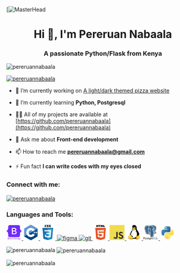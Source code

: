 [![MasterHead](https://previews.123rf.com/images/karpenkoilia/karpenkoilia1806/karpenkoilia180600011/102988806-vector-line-web-concept-for-programming-linear-web-banner-for-coding-.jpg)
<h1 align="center">Hi 👋, I'm Pereruan Nabaala</h1>
<h3 align="center">A passionate Python/Flask from Kenya</h3>

<p align="left"> <img src="https://komarev.com/ghpvc/?username=pereruannabaala&label=Profile%20views&color=0e75b6&style=flat" alt="pereruannabaala" /> </p>

<p align="left"> <a href="https://twitter.com/pereruannabaala" target="blank"><img src="https://img.shields.io/twitter/follow/pereruannabaala?logo=twitter&style=for-the-badge" alt="pereruannabaala" /></a> </p>

- 🔭 I’m currently working on [A light/dark themed pizza website](https://pereruannabaala.github.io/PizzaFan/)

- 🌱 I’m currently learning **Python, Postgresql**

- 👨‍💻 All of my projects are available at [https://github.com/pereruannabaala](https://github.com/pereruannabaala)

- 💬 Ask me about **Front-end development**

- 📫 How to reach me **pereruannabaala@gmail.com**

- ⚡ Fun fact **I can write codes with my eyes closed**

<h3 align="left">Connect with me:</h3>
<p align="left">
<a href="https://twitter.com/pereruannabaala" target="blank"><img align="center" src="https://raw.githubusercontent.com/rahuldkjain/github-profile-readme-generator/master/src/images/icons/Social/twitter.svg" alt="pereruannabaala" height="30" width="40" /></a>
</p>

<h3 align="left">Languages and Tools:</h3>
<p align="left"> <a href="https://getbootstrap.com" target="_blank" rel="noreferrer"> <img src="https://raw.githubusercontent.com/devicons/devicon/master/icons/bootstrap/bootstrap-plain-wordmark.svg" alt="bootstrap" width="40" height="40"/> </a> <a href="https://www.w3schools.com/cpp/" target="_blank" rel="noreferrer"> <img src="https://raw.githubusercontent.com/devicons/devicon/master/icons/cplusplus/cplusplus-original.svg" alt="cplusplus" width="40" height="40"/> </a> <a href="https://www.w3schools.com/css/" target="_blank" rel="noreferrer"> <img src="https://raw.githubusercontent.com/devicons/devicon/master/icons/css3/css3-original-wordmark.svg" alt="css3" width="40" height="40"/> </a> <a href="https://www.figma.com/" target="_blank" rel="noreferrer"> <img src="https://www.vectorlogo.zone/logos/figma/figma-icon.svg" alt="figma" width="40" height="40"/> </a> <a href="https://git-scm.com/" target="_blank" rel="noreferrer"> <img src="https://www.vectorlogo.zone/logos/git-scm/git-scm-icon.svg" alt="git" width="40" height="40"/> </a> <a href="https://www.w3.org/html/" target="_blank" rel="noreferrer"> <img src="https://raw.githubusercontent.com/devicons/devicon/master/icons/html5/html5-original-wordmark.svg" alt="html5" width="40" height="40"/> </a> <a href="https://developer.mozilla.org/en-US/docs/Web/JavaScript" target="_blank" rel="noreferrer"> <img src="https://raw.githubusercontent.com/devicons/devicon/master/icons/javascript/javascript-original.svg" alt="javascript" width="40" height="40"/> </a> <a href="https://www.linux.org/" target="_blank" rel="noreferrer"> <img src="https://raw.githubusercontent.com/devicons/devicon/master/icons/linux/linux-original.svg" alt="linux" width="40" height="40"/> </a> <a href="https://www.postgresql.org" target="_blank" rel="noreferrer"> <img src="https://raw.githubusercontent.com/devicons/devicon/master/icons/postgresql/postgresql-original-wordmark.svg" alt="postgresql" width="40" height="40"/> </a> <a href="https://www.python.org" target="_blank" rel="noreferrer"> <img src="https://raw.githubusercontent.com/devicons/devicon/master/icons/python/python-original.svg" alt="python" width="40" height="40"/> </a> </p>

<p><img align="left" src="https://github-readme-stats.vercel.app/api/top-langs?username=pereruannabaala&show_icons=true&locale=en&layout=compact" alt="pereruannabaala" /></p>

<p>&nbsp;<img align="center" src="https://github-readme-stats.vercel.app/api?username=pereruannabaala&show_icons=true&locale=en" alt="pereruannabaala" /></p>

<p><img align="center" src="https://github-readme-streak-stats.herokuapp.com/?user=pereruannabaala&" alt="pereruannabaala" /></p>

